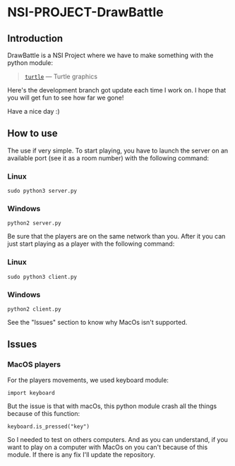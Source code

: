 # NSI-PROJECT-DrawBattle
## **Introduction**
  DrawBattle is a NSI Project where we have to make something with the python module:

> [`turtle`](https://docs.python.org/3/library/turtle.html#module-turtle "turtle: An educational framework for simple graphics applications")  — Turtle graphics

Here's the development branch got update each time I work on.
I hope that you will get fun to see how far we gone! 
 
 Have a nice day :)

## How to use
The use if very simple.
To start playing, you have to launch the server on an available port (see it as a room number) with the following command:
### Linux

    sudo python3 server.py
### Windows

    python2 server.py

 Be sure that the players are on the same network than you. 
After it you can just start playing as a player with the following command:
### Linux

    sudo python3 client.py
### Windows

    python2 client.py

See the "Issues" section to know why MacOs isn't supported.


## Issues

### MacOS players
For the players movements, we used keyboard module:

    import keyboard

But the issue is that with macOs, this python module crash all the things because of this function:

    keyboard.is_pressed("key")
So I needed to test on others computers. And as you can understand, if you want to play on a computer with MacOs on you can't because of this module. If there is any fix I'll update the repository. 
